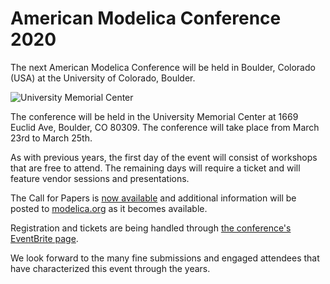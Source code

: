 # American Modelica Conference 2020

The next American Modelica Conference will be held in Boulder, Colorado (USA) at the University of Colorado, Boulder.

![University Memorial Center](Boulder.jpg)

The conference will be held in the University Memorial Center at 1669 Euclid Ave, Boulder, CO 80309.  The conference will
take place from March 23rd to March 25th.

As with previous years,
the first day of the event will consist of workshops that are free to attend.  The remaining days will require a ticket and will
feature vendor sessions and presentations.

The Call for Papers is [now available](https://modelica.org/events/modelica2020Americas/call-for-papers) and
additional information will be posted to [modelica.org](https://modelica.org) as it
becomes available.

Registration and tickets are being handled through [the conference's EventBrite page](https://amc2020.eventbrite.com).

We look forward to the many fine submissions and engaged attendees that have characterized this event through the years.
